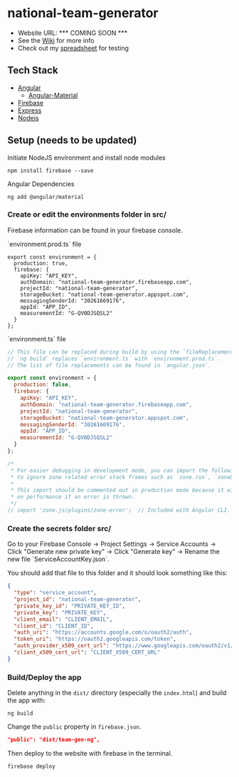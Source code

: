 # national-team-generator

* Website URL: *** COMING SOON ***
* See the [Wiki](https://github.com/maxkarnold/national-team-generator/wiki) for more info
* Check out my [spreadsheet](https://docs.google.com/spreadsheets/d/1iUR0P_v-qPOfyR1cX4iYIAwLiMCHIRPgRx9xRRmNdwc/edit?usp=sharing) for testing

## Tech Stack
* [Angular](https://angular.io/)
  * [Angular-Material](https://material.angular.io/)
* [Firebase](https://firebase.google.com/docs)
* [Express](https://expressjs.com/)
* [Nodejs](https://nodejs.org/en/)

## Setup (needs to be updated)
Initiate NodeJS environment and install node modules
<br>
```
npm install firebase --save
```
Angular Dependencies
```
ng add @angular/material
```
### Create or edit the environments folder in src/
<p>Firebase information can be found in your firebase console.</p>
<p>`environment.prod.ts` file</p>

```
export const environment = {
  production: true,
  firebase: {
    apiKey: "API_KEY",
    authDomain: "national-team-generator.firebaseapp.com",
    projectId: "national-team-generator",
    storageBucket: "national-team-generator.appspot.com",
    messagingSenderId: "30261669176",
    appId: "APP_ID",
    measurementId: "G-QV0DJSQSL2"
  }
};
```

<p>`environment.ts` file</p>

```javascript
// This file can be replaced during build by using the `fileReplacements` array.
// `ng build` replaces `environment.ts` with `environment.prod.ts`.
// The list of file replacements can be found in `angular.json`.

export const environment = {
  production: false,
  firebase: {
    apiKey: "API_KEY",
    authDomain: "national-team-generator.firebaseapp.com",
    projectId: "national-team-generator",
    storageBucket: "national-team-generator.appspot.com",
    messagingSenderId: "30261669176",
    appId: "APP_ID",
    measurementId: "G-QV0DJSQSL2"
  }
};

/*
 * For easier debugging in development mode, you can import the following file
 * to ignore zone related error stack frames such as `zone.run`, `zoneDelegate.invokeTask`.
 *
 * This import should be commented out in production mode because it will have a negative impact
 * on performance if an error is thrown.
 */
// import 'zone.js/plugins/zone-error';  // Included with Angular CLI.

```

### Create the secrets folder src/
<p>Go to your Firebase Console -> Project Settings -> Service Accounts -> Click "Generate new private key" -> Click "Generate key" -> Rename the new file `ServiceAccountKey.json`.</p>
<p>You should add that file to this folder and it should look something like this:</p>

```json
{
  "type": "service_account",
  "project_id": "national-team-generator",
  "private_key_id": "PRIVATE_KEY_ID",
  "private_key": "PRIVATE_KEY",
  "client_email": "CLIENT_EMAIL",
  "client_id": "CLIENT_ID",
  "auth_uri": "https://accounts.google.com/o/oauth2/auth",
  "token_uri": "https://oauth2.googleapis.com/token",
  "auth_provider_x509_cert_url": "https://www.googleapis.com/oauth2/v1/certs",
  "client_x509_cert_url": "CLIENT_X509_CERT_URL"
}
```

### Build/Deploy the app
Delete anything in the `dist/` directory (especially the `index.html`) and build the app with:

```
ng build
```

Change the `public` property in `firebase.json`.


```json
"public": "dist/team-gen-ng",
```

Then deploy to the website with firebase in the terminal.

```
firebase deploy
```
